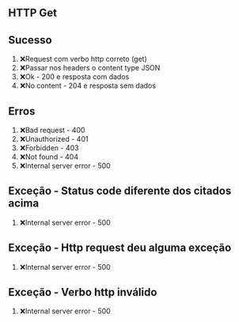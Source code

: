 ## HTTP Get

## Sucesso
1. ❌Request com verbo http correto (get)
2. ❌Passar nos headers o content type JSON
3. ❌Ok - 200 e resposta com dados
4. ❌No content - 204 e resposta sem dados

## Erros
1. ❌Bad request - 400
2. ❌Unauthorized - 401
3. ❌Forbidden - 403
4. ❌Not found - 404
5. ❌Internal server error - 500

## Exceção - Status code diferente dos citados acima
1. ❌Internal server error - 500

## Exceção - Http request deu alguma exceção
1. ❌Internal server error - 500

## Exceção - Verbo http inválido
1. ❌Internal server error - 500